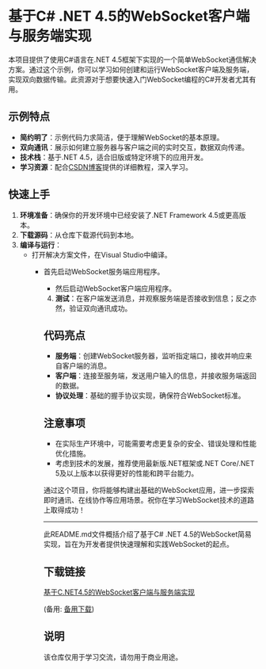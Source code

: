 # 基于C# .NET 4.5的WebSocket客户端与服务端实现

本项目提供了使用C#语言在.NET 4.5框架下实现的一个简单WebSocket通信解决方案。通过这个示例，你可以学习如何创建和运行WebSocket客户端及服务端，实现双向数据传输。此资源对于想要快速入门WebSocket编程的C#开发者尤其有用。

## 示例特点

- **简约明了**：示例代码力求简洁，便于理解WebSocket的基本原理。
- **双向通讯**：展示如何建立服务器与客户端之间的实时交互，数据双向传递。
- **技术栈**：基于.NET 4.5，适合旧版或特定环境下的应用开发。
- **学习资源**：配合[CSDN博客](https://blog.csdn.net/g0415shenw/article/details/80365554)提供的详细教程，深入学习。

## 快速上手

1. **环境准备**：确保你的开发环境中已经安装了.NET Framework 4.5或更高版本。
2. **下载源码**：从仓库下载源代码到本地。
3. **编译与运行**：
   - 打开解决方案文件，在Visual Studio中编译。
      - 首先启动WebSocket服务端应用程序。
         - 然后启动WebSocket客户端应用程序。
         4. **测试**：在客户端发送消息，并观察服务端是否接收到信息；反之亦然，验证双向通讯成功。

         ## 代码亮点

         - **服务端**：创建WebSocket服务器，监听指定端口，接收并响应来自客户端的消息。
         - **客户端**：连接至服务端，发送用户输入的信息，并接收服务端返回的数据。
         - **协议处理**：基础的握手协议实现，确保符合WebSocket标准。

         ## 注意事项

         - 在实际生产环境中，可能需要考虑更复杂的安全、错误处理和性能优化措施。
         - 考虑到技术的发展，推荐使用最新版.NET框架或.NET Core/.NET 5及以上版本以获得更好的性能和跨平台能力。

         通过这个项目，你将能够构建出基础的WebSocket应用，进一步探索即时通讯、在线协作等应用场景。祝你在学习WebSocket技术的道路上取得成功！

         ---

         此README.md文件概括介绍了基于C# .NET 4.5的WebSocket简易实现，旨在为开发者提供快速理解和实践WebSocket的起点。

         ## 下载链接
         [基于C.NET4.5的WebSocket客户端与服务端实现](https://pan.quark.cn/s/bed246d2e664) 

         (备用: [备用下载](https://pan.baidu.com/s/1iAxhdoo8jUj9ys1RoqCTaw?pwd=1234))

         ## 说明

         该仓库仅用于学习交流，请勿用于商业用途。
